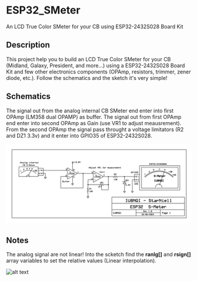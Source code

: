 # ESP32_SMeter
An LCD True Color SMeter for your CB using ESP32-2432S028 Board Kit

## Description
This project help you to build an LCD True Color SMeter for your CB (Midland, Galaxy, President, and more...) using a ESP32-2432S028 Board Kit and few other electronics components (OPAmp, resistors, trimmer, zener diode, etc.). Follow the schematics and the sketch it's very simple!

## Schematics
The signal out from the analog internal CB SMeter end enter into first OPAmp (LM358 dual OPAMP) as buffer. The signal out from first OPAmp end enter into second OPAmp as Gain (use VR1 to adjust meausrement). From the second OPAmp the signal pass throught a voltage limitators (R2 and DZ1 3.3v) and it enter into GPIO35 of ESP32-2432S028.

![alt text](https://github.com/StarNiell/ESP32_SMeter/blob/main/Schematics_ESP32_SMeter.jpg?raw=true)

## Notes
The analog signal are not linear! Into the scketch find the **ranlg[]** and **rsign[]** array variables to set the relative values (Linear interpolation).

![alt text](https://github.com/StarNiell/ESP32_SMeter/blob/main/Skecth_Notes.jpg?raw=true)
